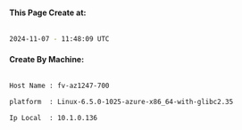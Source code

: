 
   
#### This Page Create at:

```bash

2024-11-07 - 11:48:09 UTC

```

#### Create By Machine:

```bash

Host Name : fv-az1247-700

platform  : Linux-6.5.0-1025-azure-x86_64-with-glibc2.35

Ip Local  : 10.1.0.136

```

